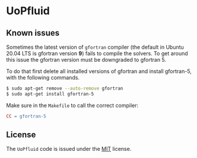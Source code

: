 # UoPfluid



## Known issues

Sometimes the latest version of `gfortran` compiler (the default in Ubuntu 20.04 LTS is gfortran version **9**) fails to compile the solvers. To get around this issue the gfortran version must be downgraded to gfortran 5. 

To do that first delete all installed versions of gfortran and install gfortran-5, with the following commands.

```bash
$ sudo apt-get remove --auto-remove gfortran
$ sudo apt-get install gfortran-5
```

Make sure in the `Makefile` to call the correct compiler:

```Makefile
CC = gfortran-5
```

## License
The `UoPfluid` code is issued under the [MIT](https://choosealicense.com/licenses/mit/) license. 